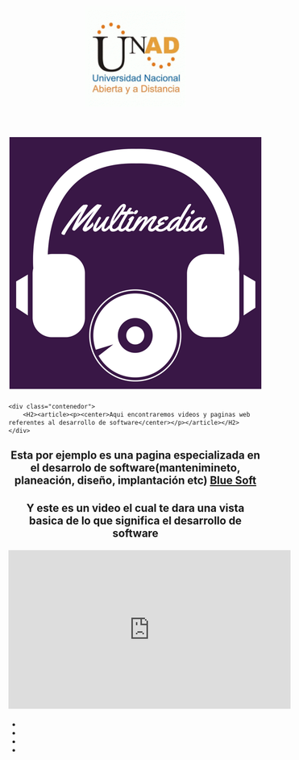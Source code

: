 
<html>
<header><img src="logo.gif" width"90" height"40"></img></header>
<head>
<body background="d.png">
	<title>multimedia</title>
	<link rel="stylesheet" type="text/css" a href="estilos/estilos.css">
	<link rel="stylesheet"  href="estilos/fonts.css">
</head>
<h1 align=center><CENTER><IMG SRC="ug.png" width"90" height"40"></IMG></CENTER></h1> 

	<div class="contenedor">
		<H2><article><p><center>Aqui encontraremos videos y paginas web referentes al desarrollo de software</center></p></article></H2>
	</div>
	
<H2><article><p><center>
Esta por ejemplo es una pagina especializada en el desarrolo de software(mantenimineto, planeación, diseño, implantación etc)
<a href="http://bluesoft.com.co/?gclid=CjwKEAjwoLfHBRD_jLW93remyAQSJABIygGpF-6cPvfcwJ5Kzdpbm7yFWjJCEKJbn1fil_tRl09N5xoCQqfw_wcB" target="blank">Blue Soft</a></H2></article></p></center>

<H2><article><p><center>
Y este es un video el cual te dara una vista basica de lo que significa el desarrollo de software</p> 

<iframe width="560" height="315" src="https://www.youtube.com/embed/5eUyXlfCgoI?ecver=1" frameborder="0" allowfullscreen></iframe>	
	</H2></article></center>
	</div >
<div class="social">
		<ul>
			<li><a href="http://www.facebook.com" target="_blank" class="icon-facebook2"></a></li>
			<li><a href="http://www.twitter.com" target="_blank" class="icon-twitter"></a></li>
			<li><a href="mailto:armonyfester@gmail.com" class="icon-mail"></a></li>
                        <li><a href="http://www.youtube.com" target="_blank" class="icon-youtube"></a></li>
		</ul>
	</div>
</body>
</html>
